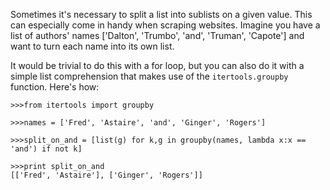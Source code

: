 Sometimes it's necessary to split a list into sublists on a given value. This can especially come in handy when scraping websites. Imagine you have a list of authors' names ['Dalton', 'Trumbo', 'and', 'Truman', 'Capote'] and want to turn each name into its own list. 

It would be trivial to do this with a for loop, but you can also do it with a simple list comprehension that makes use of the `itertools.groupby` function. Here's how: 

    >>>from itertools import groupby

    >>>names = ['Fred', 'Astaire', 'and', 'Ginger', 'Rogers']

    >>>split_on_and = [list(g) for k,g in groupby(names, lambda x:x == 'and') if not k]

    >>>print split_on_and
    [['Fred', 'Astaire'], ['Ginger', 'Rogers']]
